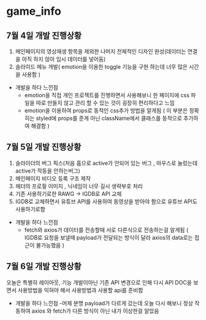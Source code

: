 # game_info

## 7월 4일 개발 진행상황

1. 메인페이지의 영상재생 항목을 제외한 나머지 전체적인 디자인 완성(데이터는 연결을 아직 하지 않아 임시 데이터를 넣어둠)
2. 슬라이드 메뉴 개발( emotion을 이용한 toggle 기능을 구현 하는데 너무 많은 시간을 사용함 )

- 개발을 하다 느낀점
  - emotion을 직접 개인 프로젝트를 진행하면서 사용해보니 한 페이지에 css 파일을 따로 만들지 않고 관리 할 수 있는 것이 굉장히
    편리하다고 느낌
  - emotion을 이용하여 props로 동적인 css추가 방법을 알게됨 ( 이 부분은 정확히는 styled에 props를 준게 아닌 className에서
    클래스를 동적으로 추가하여 해결함 )

## 7월 5일 개발 진행상황

1. 슬라이더의 버그 픽스(처음 홈으로 active가 안되어 있는 버그 , 마우스로 눌렀는데 active가 작동을 안하는버그)
2. 메인페이지 비디오 등록 구조 제작
3. 헤더의 프로필 이미지 , 닉네임이 너무 길시 생략부호 처리
4. 기존 사용하기로한 RAWG -> IGDB로 API 교체
5. IGDB로 교체하면서 유튜브 API를 사용하여 동영상을 받아야 함으로 유튜브 API도 사용하기로함

- 개발을 하다 느낀점
  - fetch와 axios가 데이터를 전송할때 서로 다른식으로 전송하는걸 알게됨
    ( IGDB로 요청을 보낼때 payload가 전달되는 방식이 달라 axios의 data로는 접근이 불가능했음 )

## 7월 6일 개발 진행상황

오늘은 특별히 레이아웃, 기능 개발이아닌 기존 API 변경으로 인해 다시 API DOC을 보면서
사용방법을 익혀야 해서 사용방법과 사용할 api를 준비함

- 개발을 하다 느낀점 -어제 분명 payload가 다르게 갔는데 오늘 다시 해보니 정상 작동하여 axios 와 fetch가 다른 방식이 아닌 내가 이상한걸 알았음
